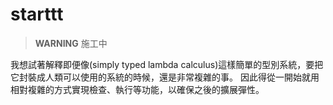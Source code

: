 # starttt

> **WARNING**
> 施工中

我想試著解釋即便像(simply typed lambda calculus)這樣簡單的型別系統，要把它封裝成人類可以使用的系統的時候，還是非常複雜的事。
因此得從一開始就用相對複雜的方式實現檢查、執行等功能，以確保之後的擴展彈性。
